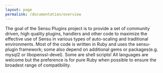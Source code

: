 ```yaml
---
layout: page
permalink: /documentation/overview
---
```


The goal of the Sensu Plugins project is to provide a set of community driven, high quality  plugins, handlers and other code to maximize the effective use of Sensu in various types of auto-scaling and traditional environments. Most of the code is written in Ruby and uses the sensu-plugin framework; some also depend on additional gems or packages(e.g. mysql2 or libopenssl-devel). Some are shell scripts! All languages are welcome but the preference is for pure Ruby when possible to ensure the broadest range of compatibility.
